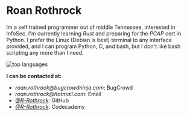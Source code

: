 # Roan Rothrock
Im a self trained programmer out of middle Tennessee, interested in InfoSec.
I'm currently learning _Rust_ and preparing for the _PCAP_ cert in Python.
I prefer the Linux (Debian is best) terminal to any interface provided, and
I can program Python, C, and bash, but I don't like bash scripting any more
than I need.

![top languages](https://github-readme-stats.vercel.app/api/top-langs/?username=R-Rothrock)

**I can be contacted at:**
- _roan.rothrock@bugcrowdninja.com_: BugCrowd
- _roan.rothrock@hotmail.com_: Email
- _[@R-Rothrock](https://github.com/R-Rothrock)_: GitHub 
- _[@R-Rothrock](https://www.codecademy.com/profiles/R-Rothrock)_: Codecademy

<!---
R-Rothrock/R-Rothrock is a special repository because its
`README.md` (this file) appears on your GitHub profile.
You can click the Preview link to take a look at your changes.
--->
